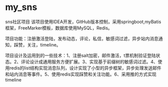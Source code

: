 # my_sns
sns社区项目
该项目使用IDEA开发，GitHub版本控制，采用springboot,myBatis框架，FreeMarker模板，数据库使用MySQL，Redis。

项目功能：注册激活登陆，发布动态，评论，私信，敏感词过滤，异步站内消息通知，踩赞，关注，timeline。

项目设计及运用到的一些技术：1、注册salt加密，邮件激活，t票机制验证登陆状态。2、评论设计成通用服务方便扩展。3、实现基于前缀树的敏感词过滤。4、使用redis的list结构实现消息队列，设计实现了小型的异步框架，异步处理发送邮件和站内消息等事件。5、使用redis实现踩赞和关注功能。6、采用推的方式实现timeline
